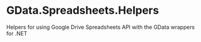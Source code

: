 GData.Spreadsheets.Helpers
==========================

Helpers for using Google Drive Spreadsheets API with the GData wrappers for .NET
